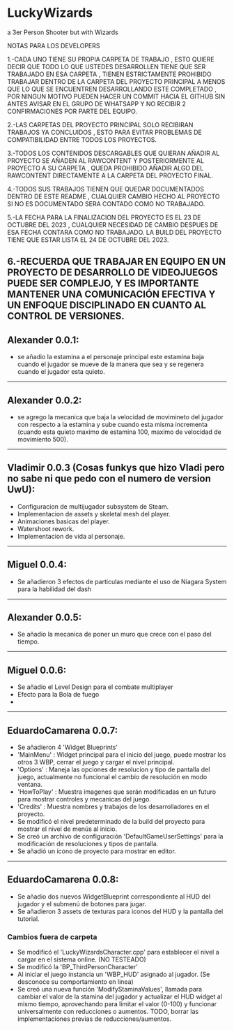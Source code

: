 # LuckyWizards
a 3er Person Shooter but with Wizards 

NOTAS PARA LOS DEVELOPERS 

1.-CADA UNO TIENE SU PROPIA CARPETA DE TRABAJO , ESTO QUIERE DECIR QUE TODO LO QUE USTEDES DESARROLLEN TIENE QUE SER TRABAJADO EN ESA CARPETA , TIENEN ESTRICTAMENTE PROHIBIDO TRABAJAR DENTRO DE LA CARPETA DEL PROYECTO PRINCIPAL
A MENOS QUE LO QUE SE ENCUENTREN DESARROLLANDO ESTE COMPLETADO , POR NINGUN MOTIVO PUEDEN HACER UN COMMIT HACIA EL GITHUB SIN ANTES AVISAR EN EL GRUPO DE WHATSAPP Y NO RECIBIR 2 CONFIRMACIONES POR PARTE DEL EQUIPO.

2.-LAS CARPETAS DEL PROYECTO PRINCIPAL SOLO RECIBIRAN TRABAJOS YA CONCLUIDOS , ESTO PARA EVITAR PROBLEMAS DE COMPATIBILIDAD ENTRE TODOS LOS PROYECTOS.

3.-TODOS LOS CONTENIDOS DESCARGABLES QUE QUIERAN AÑADIR AL PROYECTO SE AÑADEN AL RAWCONTENT Y POSTERIORMENTE AL PROYECTO A SU CARPETA , QUEDA PROHIBIDO AÑADIR ALGO DEL RAWCONTENT DIRECTAMENTE A LA CARPETA DEL PROYECTO FINAL.

4.-TODOS SUS TRABAJOS TIENEN QUE QUEDAR DOCUMENTADOS DENTRO DE ESTE README , CUALQUIER CAMBIO HECHO AL PROYECTO SI NO ES DOCUMENTADO SERA CONTADO COMO NO TRABAJADO.

5.-LA FECHA PARA LA FINALIZACION DEL PROYECTO ES EL 23 DE OCTUBRE DEL 2023 , CUALQUIER NECESIDAD DE CAMBIO DESPUES DE ESA FECHA CONTARA COMO NO TRABAJADO. LA BUILD DEL PROYECTO TIENE QUE ESTAR LISTA EL 24 DE OCTUBRE DEL 2023.

6.-RECUERDA QUE TRABAJAR EN EQUIPO EN UN PROYECTO DE DESARROLLO DE VIDEOJUEGOS PUEDE SER COMPLEJO, Y ES IMPORTANTE MANTENER UNA COMUNICACIÓN EFECTIVA Y UN ENFOQUE DISCIPLINADO EN CUANTO AL CONTROL DE VERSIONES. 
-----------------------------------------------------
## Alexander 0.0.1: 
- se añadio la estamina a el personaje principal este estamina baja cuando el jugador se mueve de la manera que sea y se regenera cuando el jugador esta quieto.

-----------------------------------------------------
## Alexander 0.0.2: 
- se agrego la mecanica que baja la velocidad de movimineto del jugador con respecto a la estamina y sube cuando esta misma incrementa (cuando esta quieto maximo de estamina
  100, maximo de velocidad de movimiento 500).
-----------------------------------------------------
## Vladimir 0.0.3 (Cosas funkys que hizo Vladi pero no sabe ni que pedo con el numero de version UwU):
- Configuracion de multijugador subsystem de Steam.
- Implementacion de assets y skeletal mesh del player.
- Animaciones basicas del player.
- Watershoot rework.
- Implementacion de vida al personaje.
-----------------------------------------------------
## Miguel 0.0.4:
- Se añadieron 3 efectos de particulas mediante el uso de Niagara System para la habilidad del dash
-----------------------------------------------------

## Alexander 0.0.5:
- Se añadio la mecanica de poner un muro que crece con el paso del tiempo. 
-----------------------------------------------------
## Miguel 0.0.6:
- Se añadio el Level Design para el combate multiplayer 
- Efecto  para la Bola de fuego 
- 
----------------------------------------------------
## EduardoCamarena 0.0.7: 
- Se añadieron 4 'Widget Blueprints'
 - 'MainMenu' : Widget principal para el inicio del juego, puede mostrar los otros 3 WBP, cerrar el juego y cargar el nivel principal.
 - 'Options' : Maneja las opciones de resolucion y tipo de pantalla del juego, actualmente no funcional el cambio de resolución en modo ventana.
 - 'HowToPlay' : Muestra imagenes que serán modificadas en un futuro para mostrar controles y mecanicas del juego.
 - 'Credits' : Muestra nombres y trabajos de los desarrolladores en el proyecto.
- Se modificó el nivel predeterminado de la build del proyecto para mostrar el nivel de menús al inicio.
- Se creó un archivo de configuración 'DefaultGameUserSettings' para la modificación de resoluciones y tipos de pantalla.
- Se añadió un icono de proyecto para mostrar en editor.
----------------------------------------------------
## EduardoCamarena 0.0.8:
- Se añadio dos nuevos WidgetBlueprint correspondiente al HUD del jugador y el submenú de botones para jugar.
- Se añadieron 3 assets de texturas para iconos del HUD y la pantalla del tutorial.
### Cambios fuera de carpeta
- Se modificó el 'LuckyWizardsCharacter.cpp' para establecer el nivel a cargar en el sistema online. (NO TESTEADO)
- Se modificó la 'BP_ThirdPersonCharacter'
 - Al iniciar el juego instancia un 'WBP_HUD' asignado al jugador. (Se desconoce su comportamiento en linea)
 - Se creó una nueva función 'ModifyStaminaValues', llamada para cambiar el valor de la stamina del jugador y actualizar el HUD widget al mismo tiempo, aprovechando para limitar el valor (0-100) y funcionar universalmente con reducciones o aumentos. TODO, borrar las implementaciones previas de reducciones/aumentos.
